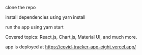 clone the repo

install dependencies using yarn install

run the app using yarn start

Covered topics: React.js, Chart.js, Material UI, and much more.

app is deployed at https://covid-tracker-app-eight.vercel.app/
